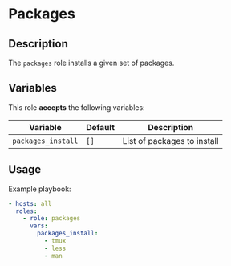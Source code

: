 Packages
========

Description
-----------

The `packages` role installs a given set of packages.

Variables
---------

This role **accepts** the following variables:

Variable           | Default  | Description
-------------------|----------|------------
`packages_install` | `[]`     | List of packages to install

Usage
-----

Example playbook:

````yaml
- hosts: all
  roles:
    - role: packages
      vars:
        packages_install:
          - tmux
          - less
          - man
````
